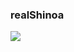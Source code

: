 ### realShinoa
![](https://github.com/realShinoa/github-stats/blob/master/generated/languages.svg)

